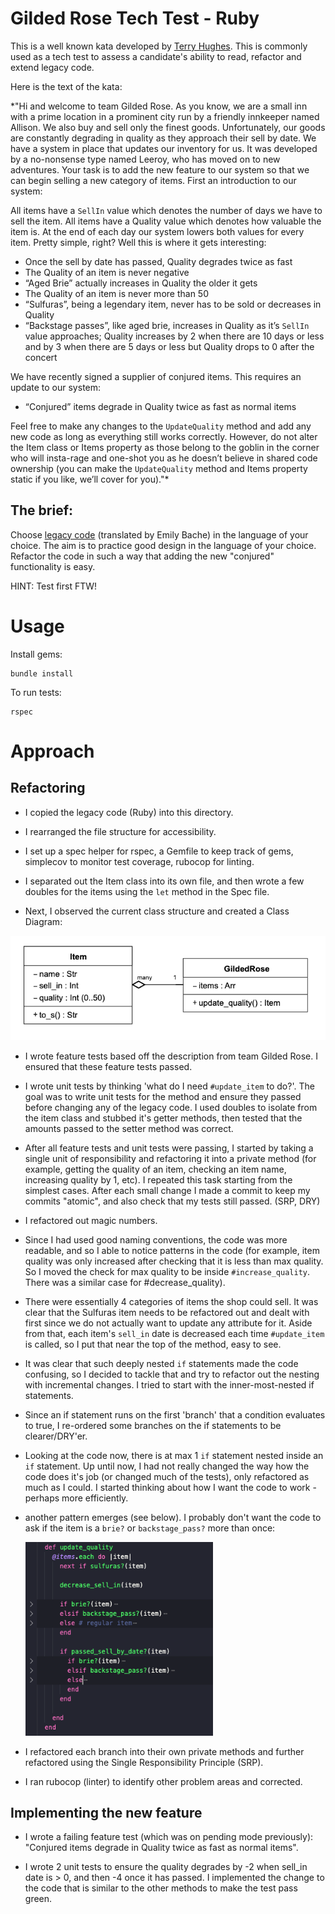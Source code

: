 # Gilded Rose Tech Test - Ruby

This is a well known kata developed by [Terry Hughes](http://iamnotmyself.com/2011/02/13/refactor-this-the-gilded-rose-kata/). This is commonly used as a tech test to assess a candidate's ability to read, refactor and extend legacy code.

Here is the text of the kata:

*"Hi and welcome to team Gilded Rose. As you know, we are a small inn with a prime location in a prominent city run by a friendly innkeeper named Allison. We also buy and sell only the finest goods. Unfortunately, our goods are constantly degrading in quality as they approach their sell by date. We have a system in place that updates our inventory for us. It was developed by a no-nonsense type named Leeroy, who has moved on to new adventures. Your task is to add the new feature to our system so that we can begin selling a new category of items. First an introduction to our system:

All items have a `SellIn` value which denotes the number of days we have to sell the item. All items have a Quality value which denotes how valuable the item is. At the end of each day our system lowers both values for every item. Pretty simple, right? Well this is where it gets interesting:

- Once the sell by date has passed, Quality degrades twice as fast
- The Quality of an item is never negative
- “Aged Brie” actually increases in Quality the older it gets
- The Quality of an item is never more than 50
- “Sulfuras”, being a legendary item, never has to be sold or decreases in Quality
- “Backstage passes”, like aged brie, increases in Quality as it’s `SellIn` value approaches; Quality increases by 2 when there are 10 days or less and by 3 when there are 5 days or less but Quality drops to 0 after the concert

We have recently signed a supplier of conjured items. This requires an update to our system:

* “Conjured” items degrade in Quality twice as fast as normal items

Feel free to make any changes to the `UpdateQuality` method and add any new code as long as everything still works correctly. However, do not alter the Item class or Items property as those belong to the goblin in the corner who will insta-rage and one-shot you as he doesn’t believe in shared code ownership (you can make the `UpdateQuality` method and Items property static if you like, we’ll cover for you)."*

## The brief:

Choose [legacy code](https://github.com/emilybache/GildedRose-Refactoring-Kata) (translated by Emily Bache) in the language of your choice. The aim is to practice good design in the language of your choice. Refactor the code in such a way that adding the new "conjured" functionality is easy.

HINT: Test first FTW!

# Usage

Install gems:
```
bundle install
```

To run tests:
```
rspec
```

# Approach

## Refactoring

* I copied the legacy code (Ruby) into this directory.

* I rearranged the file structure for accessibility. 

* I set up a spec helper for rspec, a Gemfile to keep track of gems, simplecov to monitor test coverage, rubocop for linting.

* I separated out the Item class into its own file, and then wrote a few doubles for the items using the `let` method in the Spec file. 

* Next, I observed the current class structure and created a Class Diagram:

<img src="images/classdiagram.png" alt="class diagram version old" width="600"/>
 

* I wrote feature tests based off the description from team Gilded Rose. I ensured that these feature tests passed.

* I wrote unit tests by thinking 'what do I need `#update_item` to do?'. The goal was to write unit tests for the method and ensure they passed before changing any of the legacy code. I used doubles to isolate from the item class and stubbed it's getter methods, then tested that the amounts passed to the setter method was correct. 

* After all feature tests and unit tests were passing, I started by taking a single unit of responsibility and refactoring it into a private method (for example, getting the quality of an item, checking an item name, increasing quality by 1, etc). I repeated this task starting from the simplest cases. After each small change I made a commit to keep my commits "atomic", and also check that my tests still passed. (SRP, DRY)

* I refactored out magic numbers.

* Since I had used good naming conventions, the code was more readable, and so I able to notice patterns in the code (for example, item quality was only increased after checking that it is less than max quality. So I moved the check for max quality to be inside `#increase_quality`. There was a similar case for #decrease_quality).

* There were essentially 4 categories of items the shop could sell. It was clear that the Sulfuras item needs to be refactored out and dealt with first since we do not actually want to update any attribute for it. Aside from that, each item's `sell_in` date is decreased each time `#update_item` is called, so I put that near the top of the method, easy to see. 

* It was clear that such deeply nested `if` statements made the code confusing, so I decided to tackle that and try to refactor out the nesting with incremental changes. I tried to start with the inner-most-nested if statements. 

* Since an if statement runs on the first 'branch' that a condition evaluates to true, I re-ordered some branches on the if statements to be clearer/DRY'er.

* Looking at the code now, there is at max 1 `if` statement nested inside an `if` statement. Up until now, I had not really changed the way how the code does it's job (or changed much of the tests), only refactored as much as I could. I started thinking about how I want the code to work - perhaps more efficiently. 

* another pattern emerges (see below). I probably don't want the code to ask if the item is a `brie?` or `backstage_pass?` more than once: 

  <img src="images/pattern.png" alt="example code with pattern" width="300"/>

* I refactored each branch into their own private methods and further refactored using the Single Responsibility Principle (SRP).

* I ran rubocop (linter) to identify other problem areas and corrected.

## Implementing the new feature

* I wrote a failing feature test (which was on pending mode previously): "Conjured items degrade in Quality twice as fast as normal items".

* I wrote 2 unit tests to ensure the quality degrades by -2 when sell_in date is > 0, and then -4 once it has passed. I implemented the change to the code that is similar to the other methods to make the test pass green.
